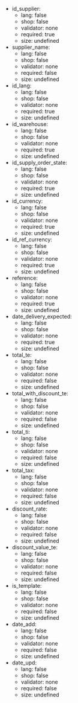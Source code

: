  * id_supplier:
    * lang: false
    * shop: false
    * validator: none
    * required: true
    * size: undefined
 * supplier_name:
    * lang: false
    * shop: false
    * validator: none
    * required: false
    * size: undefined
 * id_lang:
    * lang: false
    * shop: false
    * validator: none
    * required: true
    * size: undefined
 * id_warehouse:
    * lang: false
    * shop: false
    * validator: none
    * required: true
    * size: undefined
 * id_supply_order_state:
    * lang: false
    * shop: false
    * validator: none
    * required: true
    * size: undefined
 * id_currency:
    * lang: false
    * shop: false
    * validator: none
    * required: true
    * size: undefined
 * id_ref_currency:
    * lang: false
    * shop: false
    * validator: none
    * required: true
    * size: undefined
 * reference:
    * lang: false
    * shop: false
    * validator: none
    * required: true
    * size: undefined
 * date_delivery_expected:
    * lang: false
    * shop: false
    * validator: none
    * required: true
    * size: undefined
 * total_te:
    * lang: false
    * shop: false
    * validator: none
    * required: false
    * size: undefined
 * total_with_discount_te:
    * lang: false
    * shop: false
    * validator: none
    * required: false
    * size: undefined
 * total_ti:
    * lang: false
    * shop: false
    * validator: none
    * required: false
    * size: undefined
 * total_tax:
    * lang: false
    * shop: false
    * validator: none
    * required: false
    * size: undefined
 * discount_rate:
    * lang: false
    * shop: false
    * validator: none
    * required: false
    * size: undefined
 * discount_value_te:
    * lang: false
    * shop: false
    * validator: none
    * required: false
    * size: undefined
 * is_template:
    * lang: false
    * shop: false
    * validator: none
    * required: false
    * size: undefined
 * date_add:
    * lang: false
    * shop: false
    * validator: none
    * required: false
    * size: undefined
 * date_upd:
    * lang: false
    * shop: false
    * validator: none
    * required: false
    * size: undefined
